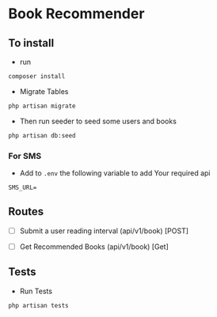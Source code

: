 # Book Recommender

## To install
-  run 
```bash
composer install
```
- Migrate Tables 
```bash
php artisan migrate
```
- Then run seeder to seed some users and books
```bash
php artisan db:seed
```

### For SMS
- Add to `.env` the following variable to add Your required api 
```
SMS_URL=
```



## Routes
- [ ] Submit a user reading interval (api/v1/book) [POST]
- [ ] Get Recommended Books (api/v1/book) [Get] 



## Tests
- Run Tests
```bash
php artisan tests
``` 

 



